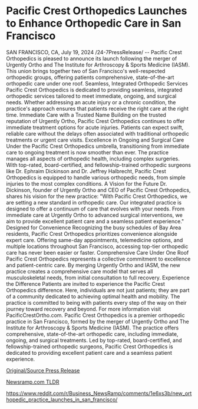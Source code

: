 # Pacific Crest Orthopedics Launches to Enhance Orthopedic Care in San Francisco

SAN FRANCISCO, CA, July 19, 2024 /24-7PressRelease/ -- Pacific Crest Orthopedics is pleased to announce its launch following the merger of Urgently Ortho and The Institute for Arthroscopy & Sports Medicine (IASM). This union brings together two of San Francisco's well-respected orthopedic groups, offering patients comprehensive, state-of-the-art orthopedic care under one roof.  Seamless, Integrated Orthopedic Services Pacific Crest Orthopedics is dedicated to providing seamless, integrated orthopedic services tailored to meet immediate, ongoing, and surgical needs. Whether addressing an acute injury or a chronic condition, the practice's approach ensures that patients receive the right care at the right time.  Immediate Care with a Trusted Name Building on the trusted reputation of Urgently Ortho, Pacific Crest Orthopedics continues to offer immediate treatment options for acute injuries. Patients can expect swift, reliable care without the delays often associated with traditional orthopedic treatments or urgent care visits.  Excellence in Ongoing and Surgical Care Under the Pacific Crest Orthopedics umbrella, transitioning from immediate care to ongoing treatment is now smoother than ever. The practice manages all aspects of orthopedic health, including complex surgeries. With top-rated, board-certified, and fellowship-trained orthopedic surgeons like Dr. Ephraim Dickinson and Dr. Jeffrey Halbrecht, Pacific Crest Orthopedics is equipped to handle various orthopedic needs, from simple injuries to the most complex conditions.  A Vision for the Future Dr. Dickinson, founder of Urgently Ortho and CEO of Pacific Crest Orthopedics, shares his vision for the new practice:  "With Pacific Crest Orthopedics, we are setting a new standard in orthopedic care. Our integrated practice is designed to offer a continuum of care that evolves with your needs. From immediate care at Urgently Ortho to advanced surgical interventions, we aim to provide excellent patient care and a seamless patient experience."  Designed for Convenience Recognizing the busy schedules of Bay Area residents, Pacific Crest Orthopedics prioritizes convenience alongside expert care. Offering same-day appointments, telemedicine options, and multiple locations throughout San Francisco, accessing top-tier orthopedic care has never been easier or faster.  Comprehensive Care Under One Roof Pacific Crest Orthopedics represents a collective commitment to excellence and patient-centric care. By merging Urgently Ortho and IASM, the new practice creates a comprehensive care model that serves all musculoskeletal needs, from initial consultation to full recovery.  Experience the Difference Patients are invited to experience the Pacific Crest Orthopedics difference. Here, individuals are not just patients; they are part of a community dedicated to achieving optimal health and mobility. The practice is committed to being with patients every step of the way on their journey toward recovery and beyond.  For more information visit PacificCrestOrtho.com.  Pacific Crest Orthopedics is a premier orthopedic practice in San Francisco, formed by the merger of Urgently Ortho and The Institute for Arthroscopy & Sports Medicine (IASM). The practice offers comprehensive, state-of-the-art orthopedic care, including immediate, ongoing, and surgical treatments. Led by top-rated, board-certified, and fellowship-trained orthopedic surgeons, Pacific Crest Orthopedics is dedicated to providing excellent patient care and a seamless patient experience. 

[Original/Source Press Release](https://www.24-7pressrelease.com/press-release/512632/pacific-crest-orthopedics-launches-to-enhance-orthopedic-care-in-san-francisco)
                    

[Newsramp.com TLDR](None) 

https://www.reddit.com/r/Business_NewsRamp/comments/1e6xs3b/new_orthopedic_practice_launches_in_san_francisco/